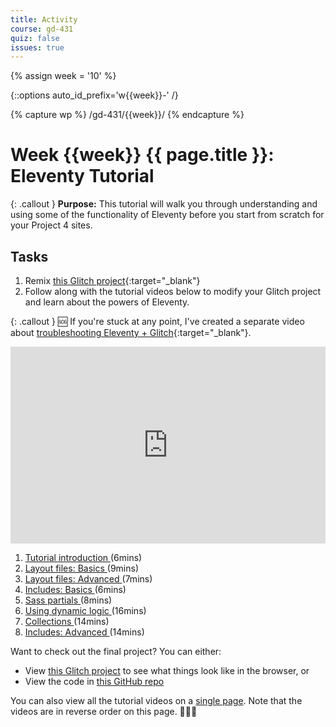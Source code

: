 ```yaml
---
title: Activity
course: gd-431
quiz: false
issues: true
---
```


{% assign week = '10' %}

{::options auto_id_prefix='w{{week}}-' /}

{% capture wp %}
/gd-431/{{week}}/
{% endcapture %}

# Week {{week}} {{ page.title }}: Eleventy Tutorial

{: .callout }
**Purpose:** This tutorial will walk you through understanding and using some of the functionality of Eleventy before you start from scratch for your Project 4 sites.

## Tasks
1. Remix [this Glitch project](https://glitch.com/~mica-11ty-demo-start){:target="_blank"}
1. Follow along with the tutorial videos below to modify your Glitch project and learn about the powers of Eleventy.

{: .callout }
<span class="emoji">🆘</span> If you're stuck at any point, I've created a separate video about [troubleshooting Eleventy + Glitch](https://www.loom.com/share/c6ea14cd5d1d435885b11741dfe62d97){:target="_blank"}.

<div class="loom-embed-wrapper" style="position: relative; padding-bottom: 62.5%; height: 0;"><iframe id="js-loom-target" src="https://www.loom.com/embed/063ae33f22ce448a96b9af67b6323a55" frameborder="0" webkitallowfullscreen mozallowfullscreen allowfullscreen style="position: absolute; top: 0; left: 0; width: 100%; height: 100%;"></iframe></div>

<ol>
  <li>
    <a
      class="js-loom-trigger"
      href="https://www.loom.com/share/063ae33f22ce448a96b9af67b6323a55"
      data-embed="063ae33f22ce448a96b9af67b6323a55">
      Tutorial introduction
    </a> <span class="text-faded">(6mins)</span>
  </li>
  <li>
    <a
      class="js-loom-trigger"
      href="https://www.loom.com/share/329cac3627b646219dd2cba87f8566e7"
      data-embed="329cac3627b646219dd2cba87f8566e7">
      Layout files: Basics
    </a> <span class="text-faded">(9mins)</span>
  </li>
  <li>
    <a
      class="js-loom-trigger"
      href="https://www.loom.com/share/284cc18598df414f89c8ac8b4ac38e95"
      data-embed="284cc18598df414f89c8ac8b4ac38e95">
      Layout files: Advanced
    </a> <span class="text-faded">(7mins)</span>
  </li>  
  <li>
    <a
      class="js-loom-trigger"
      href="https://www.loom.com/share/e7ad659caa19477a9d2724f8deeea99c"
      data-embed="e7ad659caa19477a9d2724f8deeea99c">
      Includes: Basics
    </a> <span class="text-faded">(6mins)</span>
  </li>  
  <li>
    <a
      class="js-loom-trigger"
      href="https://www.loom.com/share/87af830769a14efc9fa200bbca77a578"
      data-embed="87af830769a14efc9fa200bbca77a578">
      Sass partials
    </a> <span class="text-faded">(8mins)</span>
  </li>
  <li>
    <a
      class="js-loom-trigger"
      href="https://www.loom.com/share/7ab3bc38bbc94e218aacdd63eb31a462"
      data-embed="7ab3bc38bbc94e218aacdd63eb31a462">
      Using dynamic logic
    </a> <span class="text-faded">(16mins)</span>
  </li>  
  <li>
    <a
      class="js-loom-trigger"
      href="https://www.loom.com/share/72ae1973b1a04bbc9d998cea00ef9c7a"
      data-embed="72ae1973b1a04bbc9d998cea00ef9c7a">
      Collections
    </a> <span class="text-faded">(14mins)</span>
  </li>  
  <li>
    <a
      class="js-loom-trigger"
      href="https://www.loom.com/share/36668f5310904fc9b6d216377ae9d1ef"
      data-embed="36668f5310904fc9b6d216377ae9d1ef">
      Includes: Advanced
    </a> <span class="text-faded">(14mins)</span>
  </li>  
</ol>

Want to check out the final project? You can either:
- View [this Glitch project](https://glitch.com/~mica-11ty-demo-done) to see what things look like in the browser, or
- View the code in [this GitHub repo](https://github.com/mica-web/11ty-demo)

You can also view all the tutorial videos on a [single page](https://www.loom.com/share/folder/b2c08180bdcc4fbb9153d475a1646c84). Note that the videos are in reverse order on this page. <span class="emoji">🤷🏻‍♀️</span>

<script>
  console.log("Yep");
  let triggers = document.querySelectorAll(".js-loom-trigger");
  let iframe = document.getElementById("js-loom-target");
  Array.prototype.forEach.call(triggers, (trigger, i) => {
    trigger.addEventListener("click", e => {
      e.preventDefault();
      updateIframe();
    });
  });
  const updateIframe = () => {
    const id = event.target.dataset.embed;
    const url = "https://www.loom.com/embed/" + id;
    iframe.src = url;
  }
</script>
